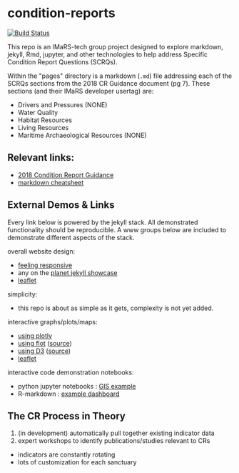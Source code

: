 # condition-reports

[![Build Status](https://travis-ci.org/marinebon/condition-reports.svg?branch=master)](https://travis-ci.org/marinebon/condition-reports)

This repo is an IMaRS-tech group project designed to explore markdown, jekyll, Rmd, jupyter, and other technologies to help address Specific Condition Report Questions (SCRQs).

Within the "pages" directory is a markdown (`.md`) file addressing each of the SCRQs sections from the 2018 CR Guidance document (pg 7). 
These sections (and their IMaRS developer usertag) are:

* Drivers and Pressures (NONE)
* Water Quality
* Habitat Resources 
* Living Resources 
* Maritime Archaeological Resources (NONE)


## Relevant links:
* [2018 Condition Report Guidance](https://github.com/USF-IMARS/condition-reports/blob/master/2018-condition-report-guidance.pdf)
* [markdown cheatsheet](https://github.com/adam-p/markdown-here/wiki/Markdown-Cheatsheet)

## External Demos & Links

Every link below is powered by the jekyll stack.
All demonstrated functionality should be reproducible.
A www groups below are included to demonstrate different aspects of the stack.

overall website design:
* [feeling responsive](https://github.com/Phlow/feeling-responsive)
* any on the [planet jekyll showcase](http://planetjekyll.github.io/showcase/)
* [leaflet](https://leafletjs.com/)

simplicity:
* this repo is about as simple as it gets, complexity is not yet added.

interactive graphs/plots/maps:
* [using plotly](https://davistownsend.github.io/blog/PlotlyBloggingTutorial/)
* [using flot](http://www.flotcharts.org/) ([source](https://github.com/flot/flot.github.com))
* [using D3](http://d3.js.yaml.jekyll.apievangelist.com/bar-chart/) ([source](https://github.com/api-evangelist-tools/d3-js-using-yaml-jekyll))
* [leaflet](https://leafletjs.com/)

interactive code demonstration notebooks:
* python jupyter notebooks : [GIS example](http://nbviewer.jupyter.org/github/mqlaql/geospatial-data/blob/master/Geospatial-Data-with-Python.ipynb)
* R-markdown : [example dashboard](https://beta.rstudioconnect.com/jjallaire/htmlwidgets-highcharter/htmlwidgets-highcharter.html) 

## The CR Process in Theory

1. (in development) automatically pull together existing indicator data
2. expert workshops to identify publications/studies relevant to CRs

* indicators are constantly rotating
* lots of customization for each sanctuary
